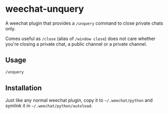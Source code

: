 # weechat-unquery

A weechat plugin that provides a `/unquery` command to close private chats only.

Comes useful as `/close` (alias of `/window close`) does not care whether you're closing a private chat, a public channel or a private channel.

## Usage

``` sh
/unquery
```

## Installation

Just like any normal weechat plugin, copy it to `~/.weechat/python` and symlink it in `~/.weechat/python/autoload`.
